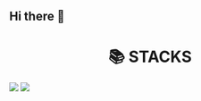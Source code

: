 ## Hi there 👋

<!--
**JJH090501/JJH090501** is a ✨ _special_ ✨ repository because its `README.md` (this file) appears on your GitHub profile.

Here are some ideas to get you started:

- 🔭 I’m currently working on ...
- 🌱 I’m currently learning ...
- 👯 I’m looking to collaborate on ...
- 🤔 I’m looking for help with ...
- 💬 Ask me about ...
- 📫 How to reach me: ...
- 😄 Pronouns: ...
- ⚡ Fun fact: ...
-->
<div align=center><h1>📚 STACKS</h1></div>
<img src="https://img.shields.io/badge/Lua-2C2D72?style=flat-square&logo=Lua&logoColor=white"/> <img src="https://img.shields.io/badge/Unity-000000?style=flat-square&logo=Unity&logoColor=white"/>
